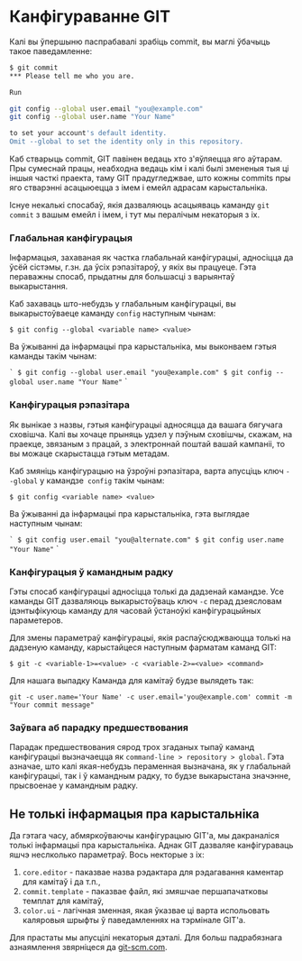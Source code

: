 # Канфігураванне GIT

Калі вы ўпершыню паспрабавалі зрабіць commit, вы маглі ўбачыць такое паведамленне:

```bash
$ git commit
*** Please tell me who you are.

Run

git config --global user.email "you@example.com"
git config --global user.name "Your Name"

to set your account's default identity.
Omit --global to set the identity only in this repository.
```

Каб стварыць commit, GIT павінен ведаць хто з'яўляецца яго аўтарам. Пры сумеснай працы, неабходна ведаць кім і калі былі змененыя тыя ці іншыя часткі праекта, таму GIT прадугледжвае, што кожны commits пры яго стварэнні асацыюецца з імем і емейл адрасам карыстальніка.

Існуе некалькі спосабаў, якія дазваляюць асацыяваць каманду `git commit` з вашым емейл і імем, і тут мы пералічым некаторыя з іх.

### Глабальная канфігурацыя

Інфармацыя, захаваная як частка глабальнай канфігурацыі, адносіцца да ўсёй сістэмы, г.зн. да ўсіх рэпазітароў, у якіх вы працуеце. Гэта пераважны спосаб, прыдатны для большасці з варыянтаў выкарыстання.

Каб захаваць што-небудзь у глабальным канфігурацыі, вы выкарыстоўваеце каманду `config` наступным чынам:

`$ git config --global <variable name> <value>`

Ва ўжыванні да інфармацыі пра карыстальніка, мы выконваем гэтыя каманды такім чынам:

`` `
$ git config --global user.email "you@example.com"
$ git config --global user.name "Your Name" `` `

### Канфігурацыя рэпазітара

Як вынікае з назвы, гэтыя канфігурацыі адносяцца да вашага бягучага сховішча. Калі вы хочаце прыняць удзел у пэўным сховішчы, скажам, на праекце, звязаным з працай, з электроннай поштай вашай кампаніі, то вы можаце скарыстацца гэтым метадам.

Каб змяніць канфігурацыю на ўзроўні рэпазітара, варта апусціць ключ `--global` у камандзе` config` такім чынам:

`$ git config <variable name> <value>`

Ва ўжыванні да інфармацыі пра карыстальніка, гэта выглядае наступным чынам:

`` `
$ git config user.email "you@alternate.com"
$ git config user.name "Your Name" `` `

### Канфігурацыя ў камандным радку

Гэты спосаб канфігурацыі адносіцца толькі да дадзенай камандзе. Усе каманды GIT дазваляюць выкарыстоўваць ключ `-c` перад дзеясловам ідэнтыфікуюць каманду для часовай ўстаноўкі канфігурацыйных параметеров.

Для змены параметраў канфігурацыі, якія распаўсюджваюцца толькі на дадзеную каманду, карыстайцеся наступным фарматам каманд GIT:

`$ git -c <variable-1>=<value> -c <variable-2>=<value> <command>`

Для нашага выпадку Каманда для камітаў будзе вылядеть так:

`git -c user.name='Your Name' -c user.email='you@example.com' commit -m "Your commit message"`

### Заўвага аб парадку предшествования

Парадак предшествования сярод трох згаданых тыпаў каманд канфігурацыі вызначаецца як `command-line > repository > global`. Гэта азначае, што калі якая-небудзь пераменная вызначана, як у глабальнай канфігурацыі, так і ў камандным радку, то будзе выкарыстана значэнне, прысвоенае у камандным радку.

## Не толькі інфармацыя пра карыстальніка

Да гэтага часу, абмяркоўваючы канфігурацыю GIT'а, мы дакраналіся толькі інфармацыі пра карыстальніка. Аднак GIT дазваляе канфігураваць яшчэ неслколько параметраў. Вось некторые з іх:

1. `core.editor` - паказвае назва рэдактара для рэдагавання каментар для камітаў і да т.п.,
2. `commit.template` - паказвае файл, які змяшчае першапачатковы темплат для камітаў,
3. `color.ui` - лагічная зменная, якая ўказвае ці варта испольовать каляровыя шрыфты ў паведамленнях на тэрмінале GIT'а.

Для прастаты мы апусцілі некаторыя дэталі. Для больш падрабязнага азнаямлення звярніцеся да [git-scm.com](https://git-scm.com/book/en/v2/Customizing-Git-Git-Configuration).
